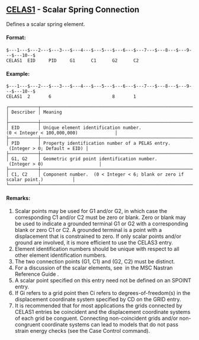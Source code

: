 ## [CELAS1](https://help.hexagonmi.com/bundle/MSC_Nastran_2022.4/page/Nastran_Combined_Book/qrg/bulkc1/TOC.CELAS1.xhtml) - Scalar Spring Connection

Defines a scalar spring element.

#### Format:

```nastran
$---1---$---2---$---3---$---4---$---5---$---6---$---7---$---8---$---9---$---10--$
CELAS1  EID     PID     G1      C1      G2      C2                              
```

#### Example:

```nastran
$---1---$---2---$---3---$---4---$---5---$---6---$---7---$---8---$---9---$---10--$
CELAS1  2       6                       8       1                               
```

```text
┌───────────┬────────────────────────────────────────────────────────────────────────────────┐
│ Describer │ Meaning                                                                        │
├───────────┼────────────────────────────────────────────────────────────────────────────────┤
│ EID       │ Unique element identification number. (0 < Integer < 100,000,000)              │
├───────────┼────────────────────────────────────────────────────────────────────────────────┤
│ PID       │ Property identification number of a PELAS entry.  (Integer > 0; Default = EID) │
├───────────┼────────────────────────────────────────────────────────────────────────────────┤
│ G1, G2    │ Geometric grid point identification number.  (Integer > 0)                     │
├───────────┼────────────────────────────────────────────────────────────────────────────────┤
│ C1, C2    │ Component number.  (0 < Integer < 6; blank or zero if scalar point.)           │
└───────────┴────────────────────────────────────────────────────────────────────────────────┘
```

#### Remarks:

1. Scalar points may be used for G1 and/or G2, in which case the corresponding C1 and/or C2 must be zero or blank. Zero or blank may be used to indicate a grounded terminal G1 or G2 with a corresponding blank or zero C1 or C2. A grounded terminal is a point with a displacement that is constrained to zero. If only scalar points and/or ground are involved, it is more efficient to use the CELAS3 entry.
2. Element identification numbers should be unique with respect to all other element identification numbers.
3. The two connection points (G1, C1) and (G2, C2) must be distinct.
4. For a discussion of the scalar elements, see   in the  MSC Nastran Reference Guide .
5. A scalar point specified on this entry need not be defined on an SPOINT entry.
6. If Gi refers to a grid point then Ci refers to degrees-of-freedom(s) in the displacement coordinate system specified by CD on the GRID entry.
7. It is recommended that for most applications the grids connected by CELAS1 entries be coincident and the displacement coordinate systems of each grid be conguent. Connecting non-coincident grids and/or non-congruent coordinate systems can lead to models that do not pass strain energy checks (see the  Case Control command).
